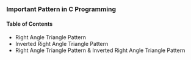### Important Pattern in C Programming 
#### Table of Contents 
- Right Angle Triangle Pattern 
- Inverted Right Angle Triangle Pattern
- Right Angle Triangle Pattern & Inverted Right Angle Triangle Pattern
 